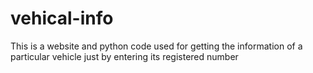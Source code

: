 # vehical-info
This is a website and python code used for getting the information of a particular vehicle just by entering its registered number
